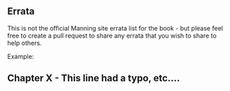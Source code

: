 ## Errata

This is not the official Manning site errata list for the book - but please feel free to create a pull request to share any errata that you wish to share to help others.

Example:

## Chapter X - This line had a typo, etc....
